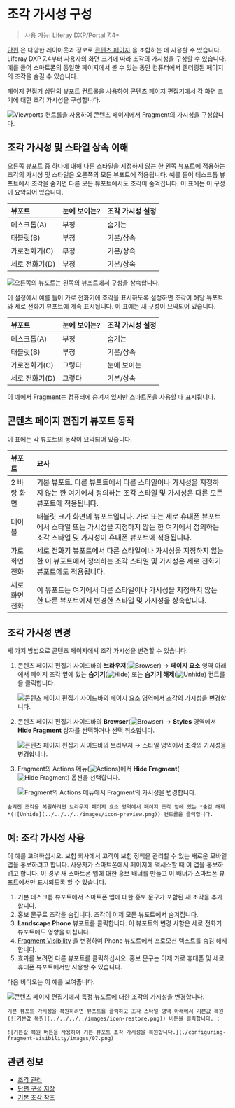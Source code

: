# 조각 가시성 구성

> 사용 가능: Liferay DXP/Portal 7.4+

[단편](../using-fragments.md) 은 다양한 레이아웃과 정보로 [콘텐츠 페이지](../../using-content-pages.md) 을 조합하는 데 사용할 수 있습니다. Liferay DXP 7.4부터 사용자의 화면 크기에 따라 조각의 가시성을 구성할 수 있습니다. 예를 들어 스마트폰의 동일한 페이지에서 볼 수 있는 동안 컴퓨터에서 렌더링된 페이지의 조각을 숨길 수 있습니다.

페이지 편집기 상단의 뷰포트 컨트롤을 사용하여 [콘텐츠 페이지 편집기](../../using-content-pages/content-page-editor-ui-reference.md)에서 각 화면 크기에 대한 조각 가시성을 구성합니다.

![Viewports 컨트롤을 사용하여 콘텐츠 페이지에서 Fragment의 가시성을 구성합니다.](./configuring-fragment-visibility/images/01.png)

## 조각 가시성 및 스타일 상속 이해

오른쪽 뷰포트 중 하나에 대해 다른 스타일을 지정하지 않는 한 왼쪽 뷰포트에 적용하는 조각의 가시성 및 스타일은 오른쪽의 모든 뷰포트에 적용됩니다. 예를 들어 데스크톱 뷰포트에서 조각을 숨기면 다른 모든 뷰포트에서도 조각이 숨겨집니다. 이 표에는 이 구성이 요약되어 있습니다.

| 뷰포트       | 눈에 보이는? | 조각 가시성 설정 |
|:--------- |:------- |:--------- |
| 데스크톱(A)   | 부정      | 숨기는       |
| 태블릿(B)    | 부정      | 기본/상속     |
| 가로전화기(C)  | 부정      | 기본/상속     |
| 세로 전화기(D) | 부정      | 기본/상속     |

![오른쪽의 뷰포트는 왼쪽의 뷰포트에서 구성을 상속합니다.](./configuring-fragment-visibility/images/02.png)

이 설정에서 예를 들어 가로 전화기에 조각을 표시하도록 설정하면 조각이 해당 뷰포트와 세로 전화기 뷰포트에 계속 표시됩니다. 이 표에는 새 구성이 요약되어 있습니다.

| 뷰포트       | 눈에 보이는? | 조각 가시성 설정 |
|:--------- |:------- |:--------- |
| 데스크톱(A)   | 부정      | 숨기는       |
| 태블릿(B)    | 부정      | 기본/상속     |
| 가로전화기(C)  | 그렇다     | 눈에 보이는    |
| 세로 전화기(D) | 그렇다     | 기본/상속     |

이 예에서 Fragment는 컴퓨터에 숨겨져 있지만 스마트폰을 사용할 때 표시됩니다.

## 콘텐츠 페이지 편집기 뷰포트 동작

이 표에는 각 뷰포트의 동작이 요약되어 있습니다.

| 뷰포트      | 묘사                                                                                                  |
|:-------- |:--------------------------------------------------------------------------------------------------- |
| 2 바탕 화면  | 기본 뷰포트. 다른 뷰포트에서 다른 스타일이나 가시성을 지정하지 않는 한 여기에서 정의하는 조각 스타일 및 가시성은 다른 모든 뷰포트에 적용됩니다.                  |
| 테이블      | 태블릿 크기 화면의 뷰포트입니다. 가로 또는 세로 휴대폰 뷰포트에서 스타일 또는 가시성을 지정하지 않는 한 여기에서 정의하는 조각 스타일 및 가시성이 휴대폰 뷰포트에 적용됩니다. |
| 가로 화면 전화 | 세로 전화기 뷰포트에서 다른 스타일이나 가시성을 지정하지 않는 한 이 뷰포트에서 정의하는 조각 스타일 및 가시성은 세로 전화기 뷰포트에도 적용됩니다.                 |
| 세로 화면 전화 | 이 뷰포트는 여기에서 다른 스타일이나 가시성을 지정하지 않는 한 다른 뷰포트에서 변경한 스타일 및 가시성을 상속합니다.                                  |

## 조각 가시성 변경

세 가지 방법으로 콘텐츠 페이지에서 조각 가시성을 변경할 수 있습니다.

1. 콘텐츠 페이지 편집기 사이드바의 **브라우저**(![Browser](../../../../images/icon-browser.png)) &rarr; **페이지 요소** 영역 아래에서 페이지 조각 옆에 있는 **숨기기**(![Hide](../../../../images/icon-hide.png)) 또는 **숨기기 해제**(![Unhide](../../../../images/icon-preview.png)) 컨트롤을 클릭합니다.

   ![콘텐츠 페이지 편집기 사이드바의 페이지 요소 영역에서 조각의 가시성을 변경합니다.](./configuring-fragment-visibility/images/03.gif)

1. 콘텐츠 페이지 편집기 사이드바의 **Browser**(![Browser](../../../../images/icon-browser.png)) &rarr; **Styles** 영역에서 **Hide Fragment** 상자를 선택하거나 선택 취소합니다.

   ![콘텐츠 페이지 편집기 사이드바의 브라우저 &rarr; 스타일 영역에서 조각의 가시성을 변경합니다.](./configuring-fragment-visibility/images/04.gif)

1. Fragment의 Actions 메뉴(![Actions](../../../../images/icon-widget-options.png))에서 **Hide Fragment**(![Hide Fragment](../../../../images/icon-hide.png)) 옵션을 선택합니다.

   ![Fragment의 Actions 메뉴에서 Fragment의 가시성을 변경합니다.](./configuring-fragment-visibility/images/05.gif)

```{tip}
숨겨진 조각을 복원하려면 브라우저 페이지 요소 영역에서 페이지 조각 옆에 있는 *숨김 해제*(![Unhide](../../../../images/icon-preview.png)) 컨트롤을 클릭합니다.
```

## 예: 조각 가시성 사용

이 예를 고려하십시오. 보험 회사에서 고객이 보험 정책을 관리할 수 있는 새로운 모바일 앱을 홍보하려고 합니다. 사용자가 스마트폰에서 페이지에 액세스할 때 이 앱을 홍보하려고 합니다. 이 경우 새 스마트폰 앱에 대한 홍보 배너를 만들고 이 배너가 스마트폰 뷰포트에서만 표시되도록 할 수 있습니다.

1. 기본 데스크톱 뷰포트에서 스마트폰 앱에 대한 홍보 문구가 포함된 새 조각을 추가합니다.
1. 홍보 문구로 조각을 숨깁니다. 조각이 이제 모든 뷰포트에서 숨겨집니다.
1. **Landscape Phone** 뷰포트를 클릭합니다. 이 뷰포트의 변경 사항은 세로 전화기 뷰포트에도 영향을 미칩니다.
1. [Fragment Visibility](#changing-fragment-visibility) 을 변경하여 Phone 뷰포트에서 프로모션 텍스트를 숨김 해제합니다.
1. 효과를 보려면 다른 뷰포트를 클릭하십시오. 홍보 문구는 이제 가로 휴대폰 및 세로 휴대폰 뷰포트에서만 사용할 수 있습니다.

다음 비디오는 이 예를 보여줍니다.

![콘텐츠 페이지 편집기에서 특정 뷰포트에 대한 조각의 가시성을 변경합니다.](./configuring-fragment-visibility/images/06.gif)

```{tip}
기본 뷰포트 가시성을 복원하려면 뷰포트를 클릭하고 조각 스타일 영역 아래에서 기본값 복원(![기본값 복원](../../../../images/icon-restore.png)) 버튼을 클릭합니다. :

![기본값 복원 버튼을 사용하여 기본 뷰포트 조각 가시성을 복원합니다.](./configuring-fragment-visibility/images/07.png)
```

## 관련 정보

* [조각 관리](./managing-fragments.md)
* [단편 구성 저장](../using-fragments/saving-fragment-compositions.md)
* [기본 조각 참조](../using-fragments/default-fragments-reference.md)

